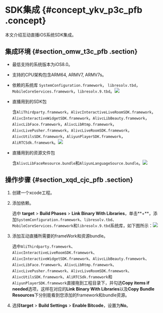 # SDK集成 {#concept_ykv_p3c_pfb .concept}

本文介绍互动直播iOS系统SDK集成。

## 集成环境 {#section_omw_t3c_pfb .section}

-   最低支持的系统版本为iOS8.0。
-   支持的CPU架构包含ARM64, ARMV7, ARMV7s。
-   依赖的系统库 `SystemConfiguration.framework`， `libresolv.tbd`， `MobileCoreServices.framework`，`libresolv.9.tbd`。![](http://static-aliyun-doc.oss-cn-hangzhou.aliyuncs.com/assets/img/24595/154088430214381_zh-CN.png)
-   直播用到的SDK包

    含`AliThirdparty.framework`，`AlivcInteractiveLiveRoomSDK.framework`，`AlivcInteractiveWidgetSDK.framework`，`AlivcLibBeauty.framework`，`AlivcLibFace.framework`，`AlivcLibRtmp.framework`，`AlivcLivePusher.framework`，`AlivcLiveRoomSDK.framework`，`AlivcUtilsSDK.framework`，`AliyunPlayerSDK.framework`，`AliRTCSdk.framework`。![](http://static-aliyun-doc.oss-cn-hangzhou.aliyuncs.com/assets/img/24595/154088430214382_zh-CN.png)

-   直播用到的资源文件包

    含`AlivcLibFaceResource.bundle`和`AliyunLanguageSource.bundle`。![](http://static-aliyun-doc.oss-cn-hangzhou.aliyuncs.com/assets/img/24595/154088430314383_zh-CN.png)


## 操作步骤 {#section_xqd_cjc_pfb .section}

1.  创建一个xcode工程。
2.  添加依赖。

    选中 **target** \> **Build Phases** \> **Link Binary With Libraries**，单击**+**，添加`SystemConfiguration.framework`、`libresolv.tbd`、`MobileCoreServices.framework`和`libresolv.9.tbd`系统库，如下图所示：![](http://static-aliyun-doc.oss-cn-hangzhou.aliyuncs.com/assets/img/24595/154088430314384_zh-CN.png)

3.  添加互动直播所需要的frameWork和资源bundle。

    选中`AliThirdparty.framework`、`AlivcInteractiveLiveRoomSDK.framework`、`AlivcInteractiveWidgetSDK.framework`、`AlivcLibBeauty.framework`、`AlivcLibFace.framework`、`AlivcLibRtmp.framework`、`AlivcLivePusher.framework`、`AlivcLiveRoomSDK.framework`、`AlivcUtilsSDK.framework`、`AliRTCSdk.framework`和`AliyunPlayerSDK.framework`直接拖到工程目录下，并勾选**Copy items if needed**选项，这样在对应的**Link Binary With Libraries**以及**Copy Bundle Resources**下分别能看到您添加的framework和bundle资源。

4.  选择**target** \> **Build Settings** \> **Enable Bitcode**，设置为**No**。

